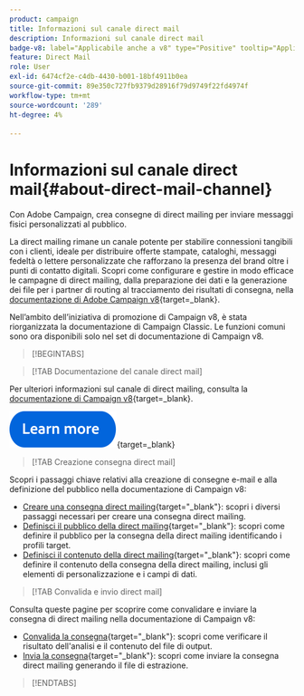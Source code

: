 ```yaml
---
product: campaign
title: Informazioni sul canale direct mail
description: Informazioni sul canale direct mail
badge-v8: label="Applicabile anche a v8" type="Positive" tooltip="Applicabile anche a Campaign v8"
feature: Direct Mail
role: User
exl-id: 6474cf2e-c4db-4430-b001-18bf4911b0ea
source-git-commit: 89e350c727fb9379d28916f79d9749f22fd4974f
workflow-type: tm+mt
source-wordcount: '289'
ht-degree: 4%

---
```



# Informazioni sul canale direct mail{#about-direct-mail-channel}

Con Adobe Campaign, crea consegne di direct mailing per inviare messaggi fisici personalizzati al pubblico.

La direct mailing rimane un canale potente per stabilire connessioni tangibili con i clienti, ideale per distribuire offerte stampate, cataloghi, messaggi fedeltà o lettere personalizzate che rafforzano la presenza del brand oltre i punti di contatto digitali. Scopri come configurare e gestire in modo efficace le campagne di direct mailing, dalla preparazione dei dati e la generazione dei file per i partner di routing al tracciamento dei risultati di consegna, nella [documentazione di Adobe Campaign v8](https://experienceleague.adobe.com/docs/campaign/campaign-v8/send/direct-mail.html?lang=it){target=_blank}.

Nell’ambito dell’iniziativa di promozione di Campaign v8, è stata riorganizzata la documentazione di Campaign Classic. Le funzioni comuni sono ora disponibili solo nel set di documentazione di Campaign v8.

>[!BEGINTABS]

>[!TAB Documentazione del canale direct mail]

Per ulteriori informazioni sul canale di direct mailing, consulta la [documentazione di Campaign v8](https://experienceleague.adobe.com/docs/campaign/campaign-v8/send/direct-mail.html?lang=it){target=_blank}.


[![immagine](../../assets/do-not-localize/learn-more-button.svg)](https://experienceleague.adobe.com/docs/campaign/campaign-v8/send/direct-mail.html?lang=it){target=_blank}


>[!TAB Creazione consegna direct mail]

Scopri i passaggi chiave relativi alla creazione di consegne e-mail e alla definizione del pubblico nella documentazione di Campaign v8:

* [Creare una consegna direct mailing](https://experienceleague.adobe.com/docs/campaign/campaign-v8/send/direct-mail.html?lang=it#creating-a-direct-mail-delivery){target="_blank"}: scopri i diversi passaggi necessari per creare una consegna direct mailing.
* [Definisci il pubblico della direct mailing](https://experienceleague.adobe.com/docs/campaign/campaign-v8/send/direct-mail.html?lang=it#creating-a-direct-mail-delivery?lang=it#defining-the-direct-mail-audience){target="_blank"}: scopri come definire il pubblico per la consegna della direct mailing identificando i profili target.
* [Definisci il contenuto della direct mailing](https://experienceleague.adobe.com/docs/campaign/campaign-v8/send/direct-mail.html?lang=it#creating-a-direct-mail-delivery?lang=it#defining-the-direct-mail-content){target="_blank"}: scopri come definire il contenuto della consegna della direct mailing, inclusi gli elementi di personalizzazione e i campi di dati.

>[!TAB Convalida e invio direct mail]

Consulta queste pagine per scoprire come convalidare e inviare la consegna di direct mailing nella documentazione di Campaign v8:

* [Convalida la consegna](https://experienceleague.adobe.com/docs/campaign/campaign-v8/send/direct-mail.html?lang=it#creating-a-direct-mail-delivery?lang=it#defining-the-direct-mail-content){target="_blank"}: scopri come verificare il risultato dell&#39;analisi e il contenuto del file di output.
* [Invia la consegna](https://experienceleague.adobe.com/docs/campaign/campaign-v8/send/direct-mail.html?lang=it#creating-a-direct-mail-delivery?lang=it#defining-the-direct-mail-content){target="_blank"}: scopri come inviare la consegna direct mailing generando il file di estrazione.



>[!ENDTABS]